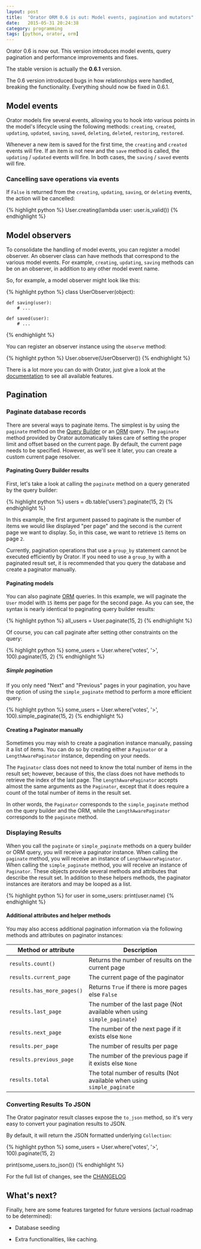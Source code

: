 ```yaml
---
layout: post
title:  "Orator ORM 0.6 is out: Model events, pagination and mutators"
date:   2015-05-31 20:24:38
category: programming
tags: [python, orator, orm]
---
```


Orator 0.6 is now out. This version introduces model events, query pagination and performance improvements and fixes.

<div class="warning">
<p>The stable version is actually the <strong>0.6.1</strong> version.</p>
<p>The 0.6 version introduced bugs in how relationships were handled, breaking the functionality. Everything should now be fixed in 0.6.1.</p>
</div>

## Model events

Orator models fire several events, allowing you to hook into various points in
the model's lifecycle using the following methods:
`creating`, `created`, `updating`, `updated`, `saving`, `saved`, `deleting`, `deleted`,
`restoring`, `restored`.

Whenever a new item is saved for the first time, the `creating` and `created` events will fire.
If an item is not new and the `save` method is called, the `updating` / `updated` events will fire.
In both cases, the `saving` / `saved` events will fire.

### Cancelling save operations via events

If `False` is returned from the `creating`, `updating`, `saving`, or `deleting` events,
the action will be cancelled:

{% highlight python %}
User.creating(lambda user: user.is_valid())
{% endhighlight %}

## Model observers

To consolidate the handling of model events, you can register a model observer.
An observer class can have methods that correspond to the various model events.
For example, `creating`, `updating`, `saving` methods can be on an observer,
in addition to any other model event name.

So, for example, a model observer might look like this:

{% highlight python %}
class UserObserver(object):

    def saving(user):
        # ...

    def saved(user):
        # ...
{% endhighlight %}

You can register an observer instance using the `observe` method:

{% highlight python %}
User.observe(UserObserver())
{% endhighlight %}


There is a lot more you can do with Orator, just give a look at the [documentation](http://orator.readthedocs.org)
to see all available features.


## Pagination

### Paginate database records

There are several ways to paginate items. The simplest is by using the `paginate` method
on the [Query Builder](http://orator.readthedocs.org/en/latest/query_builder.html) or an [ORM](http://orator.readthedocs.org/en/latest/orm.html) query.
The `paginate` method provided by Orator automatically takes care of setting the proper limit and offset based on the current page.
By default, the current page needs to be specified.
However, as we'll see it later, you can create a custom current page resolver.

#### Paginating Query Builder results

First, let's take a look at calling the `paginate` method on a query generated by the query builder:

{% highlight python %}
users = db.table('users').paginate(15, 2)
{% endhighlight %}

In this example, the first argument passed to paginate is the number of items we would like displayed "per page"
and the second is the current page we want to display. So, in this case, we want to retrieve `15` items on page `2`.

<div class="warning">
<p>Currently, pagination operations that use a <code>group_by</code> statement cannot be executed efficiently by Orator.
If you need to use a <code>group_by</code> with a paginated result set, it is recommended that you query the database and create a paginator manually.</p>
</div>

#### Paginating models

You can also paginate [ORM](http://orator.readthedocs.org/en/latest/orm.html) queries. In this example, we will paginate the `User` model with `15` items per page
for the second page. As you can see, the syntax is nearly identical to paginating query builder results:

{% highlight python %}
all_users = User.paginate(15, 2)
{% endhighlight %}

Of course, you can call paginate after setting other constraints on the query:

{% highlight python %}
some_users = User.where('votes', '>', 100).paginate(15, 2)
{% endhighlight %}

##### Simple pagination

If you only need "Next" and "Previous" pages in your pagination,
you have the option of using the `simple_paginate` method to perform a more efficient query.

{% highlight python %}
some_users = User.where('votes', '>', 100).simple_paginate(15, 2)
{% endhighlight %}

#### Creating a Paginator manually

Sometimes you may wish to create a pagination instance manually, passing it a list of items.
You can do so by creating either a `Paginator` or a `LengthAwarePaginator` instance, depending on your needs.

The `Paginator` class does not need to know the total number of items in the result set;
however, because of this, the class does not have methods to retrieve the index of the last page.
The `LengthAwarePaginator` accepts almost the same arguments as the `Paginator`,
except that it does require a count of the total number of items in the result set.

In other words, the `Paginator` corresponds to the `simple_paginate` method on the query builder
and the ORM, while the `LengthAwarePaginator` corresponds to the `paginate` method.

### Displaying Results

When you call the `paginate` or `simple_paginate` methods on a query builder or ORM query,
you will receive a paginator instance. When calling the `paginate` method,
you will receive an instance of `LengthAwarePaginator`. When calling the `simple_paginate` method,
you will receive an instance of `Paginator`. These objects provide several methods and attributes
that describe the result set. In addition to these helpers methods, the paginator instances are iterators
and may be looped as a list.

{% highlight python %}
for user in some_users:
    print(user.name)
{% endhighlight %}

#### Additional attributes and helper methods

You may also access additional pagination information via the following methods and attributes
on paginator instances:

| Method or attribute          |          Description                                                     |
|------------------------------| -------------------------------------------------------------------------|
| `results.count()`            | Returns the number of results on the current page                        |
| `results.current_page`       | The current page of the paginator                                        |
| `results.has_more_pages()`   | Returns `True` if there is more pages else `False`                       |
| `results.last_page`          | The number of the last page (Not available when using `simple_paginate`) |
| `results.next_page`          | The number of the next page if it exists else `None`                     |
| `results.per_page`           | The number of results per page                                           |
| `results.previous_page`      | The number of the previous page if it exists else `None`                 |
| `results.total`              | The total number of results (Not available when using `simple_paginate`  |

### Converting Results To JSON

The Orator paginator result classes expose the `to_json` method,
so it's very easy to convert your pagination results to JSON.

By default, it will return the JSON formatted underlying `Collection`:

{% highlight python %}
some_users = User.where('votes', '>', 100).paginate(15, 2)

print(some_users.to_json())
{% endhighlight %}


For the full list of changes, see the [CHANGELOG](https://github.com/sdispater/orator/blob/master/CHANGELOG.md)


## What's next?

Finally, here are some features targeted for future versions (actual roadmap to be determined):

* Database seeding

* Extra functionalities, like caching.
